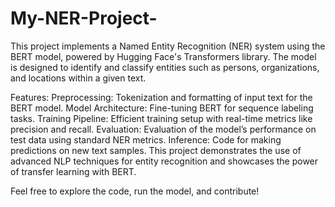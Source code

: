 # My-NER-Project-
This project implements a Named Entity Recognition (NER) system using the BERT model, powered by Hugging Face's Transformers library. The model is designed to identify and classify entities such as persons, organizations, and locations within a given text.

Features:
Preprocessing: Tokenization and formatting of input text for the BERT model.
Model Architecture: Fine-tuning BERT for sequence labeling tasks.
Training Pipeline: Efficient training setup with real-time metrics like precision and recall.
Evaluation: Evaluation of the model’s performance on test data using standard NER metrics.
Inference: Code for making predictions on new text samples.
This project demonstrates the use of advanced NLP techniques for entity recognition and showcases the power of transfer learning with BERT.

Feel free to explore the code, run the model, and contribute!


